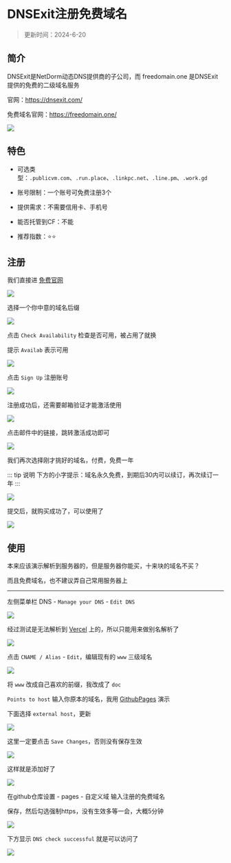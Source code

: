 # DNSExit注册免费域名

> 更新时间：2024-6-20

## 简介

DNSExit是NetDorm动态DNS提供商的子公司，而 freedomain.one 是DNSExit提供的免费的二级域名服务

官网：https://dnsexit.com/

免费域名官网：https://freedomain.one/

![](/domain/dnsexit/dnsexit-01.png)


## 特色

* 可选类型：`.publicvm.com`、`.run.place`、`.linkpc.net`、`.line.pm`、`.work.gd`

* 账号限制：一个账号可免费注册3个

* 提供需求：不需要信用卡、手机号

* 能否托管到CF：不能

* 推荐指数：⭐⭐



## 注册

我们直接进 [免费官网](https://freedomain.one/)


![](/domain/dnsexit/dnsexit-02.png)

选择一个你中意的域名后缀

![](/domain/dnsexit/dnsexit-03.png)

点击 `Check Availability` 检查是否可用，被占用了就换

提示 `Availab` 表示可用

![](/domain/dnsexit/dnsexit-04.png)

点击 `Sign Up` 注册账号

![](/domain/dnsexit/dnsexit-05.png)

注册成功后，还需要邮箱验证才能激活使用

![](/domain/dnsexit/dnsexit-06.png)

点击邮件中的链接，跳转激活成功即可

![](/domain/dnsexit/dnsexit-07.png)

我们再次选择刚才挑好的域名，付费，免费一年

::: tip 说明
下方的小字提示：域名永久免费，到期后30内可以续订，再次续订一年
:::

![](/domain/dnsexit/dnsexit-08.png)

提交后，就购买成功了，可以使用了

![](/domain/dnsexit/dnsexit-09.png)



## 使用

本来应该演示解析到服务器的，但是服务器你能买，十来块的域名不买？

而且免费域名，也不建议弄自己常用服务器上

---

左侧菜单栏 DNS - `Manage your DNS` - `Edit DNS`

![](/domain/dnsexit/dnsexit-10.png)

经过测试是无法解析到 [Vercel](../vercel.md) 上的，所以只能用来做别名解析了


![](/domain/dnsexit/dnsexit-11.png)


点击 `CNAME / Alias` - `Edit`，编辑现有的 `www` 三级域名

![](/domain/dnsexit/dnsexit-12.png)

将 `www` 改成自己喜欢的前缀，我改成了 `doc`

`Points to host` 输入你原本的域名，我用 [GithubPages](../github.md) 演示

下面选择 `external host`，更新

![](/domain/dnsexit/dnsexit-13.png)

这里一定要点击 `Save Changes`，否则没有保存生效

![](/domain/dnsexit/dnsexit-14.png)

这样就是添加好了

![](/domain/dnsexit/dnsexit-15.png)

在github仓库设置 - pages - 自定义域 输入注册的免费域名

保存，然后勾选强制https，没有生效多等一会，大概5分钟

![](/domain/dnsexit/dnsexit-16.png)

下方显示 `DNS check successful` 就是可以访问了

![](/domain/dnsexit/dnsexit-17.png)




